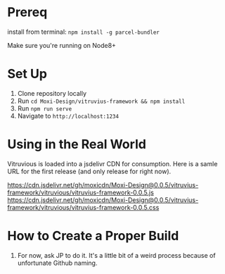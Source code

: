 # Prereq

install from terminal: `npm install -g parcel-bundler`

Make sure you're running on Node8+

# Set Up

1. Clone repository locally
2. Run `cd Moxi-Design/vitruvius-framework && npm install`
3. Run `npm run serve`
4. Navigate to `http://localhost:1234`

# Using in the Real World

Vitruvious is loaded into a jsdelivr CDN for consumption. Here is a samle URL for the first release (and only release for right now).

https://cdn.jsdelivr.net/gh/moxicdn/Moxi-Design@0.0.5/vitruvius-framework/vitruvious/vitruvius-framework-0.0.5.js
https://cdn.jsdelivr.net/gh/moxicdn/Moxi-Design@0.0.5/vitruvius-framework/vitruvious/vitruvius-framework-0.0.5.css

# How to Create a Proper Build

1. For now, ask JP to do it. It's a little bit of a weird process because of unfortunate Github naming.

